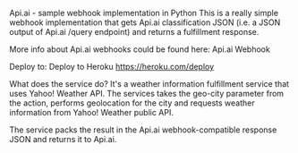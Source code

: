 Api.ai - sample webhook implementation in Python
This is a really simple webhook implementation that gets Api.ai classification JSON (i.e. a JSON output of Api.ai /query endpoint) and returns a fulfillment response.

More info about Api.ai webhooks could be found here: Api.ai Webhook

Deploy to:
Deploy to Heroku
https://heroku.com/deploy


What does the service do?
It's a weather information fulfillment service that uses Yahoo! Weather API. The services takes the geo-city parameter from the action, performs geolocation for the city and requests weather information from Yahoo! Weather public API.

The service packs the result in the Api.ai webhook-compatible response JSON and returns it to Api.ai.

